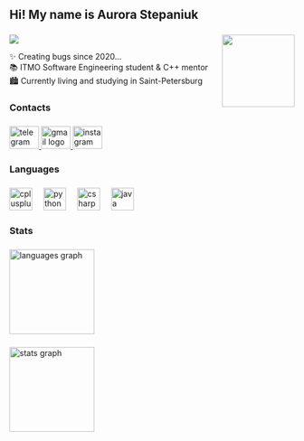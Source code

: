 <h2 align="left">Hi! My name is Aurora Stepaniuk</h2>

###

<img align="right" height="128" src="https://media4.giphy.com/media/v1.Y2lkPTc5MGI3NjExajF5NjZrNmhsYXJnMXB5Z3ByNHNra3I1bHFrcGNjNXBsamVzZmp0aCZlcD12MV9pbnRlcm5hbF9naWZfYnlfaWQmY3Q9Zw/kBa3lyXcK5pcOJDUkW/giphy.gif"/>
 

<div align="left">
      <img src="https://visitor-badge.laobi.icu/badge?page_id=Rorikss.Rorikss&left_color=rebeccapurple&right_color=hotpink&left_text=Views" />
</div>

<div align="left">
<p align="left">
      ✨ Creating bugs since 2020...<br>
      📚 ITMO Software Engineering student & C++ mentor<br>
      🏙 Currently living and studying in Saint-Petersburg
</p>
</div>


###

<h3 align="left">Contacts</h3>

###

<div align="left">
  <a href="https://t.me/Rorikss" target="_blank">
    <img src="https://raw.githubusercontent.com/maurodesouza/profile-readme-generator/master/src/assets/icons/social/telegram/default.svg" width="52" height="40" alt="telegram logo"  />
  </a>
  <a href="[avanta.sae@gmail.com](https://mail.google.com/mail/u/0/?hl=ru&tf=cm&fs=1&to=avanta.sae@gmail.com)" target="_blank">
    <img src="https://raw.githubusercontent.com/maurodesouza/profile-readme-generator/master/src/assets/icons/social/gmail/default.svg" width="52" height="40" alt="gmail logo"  />
  </a>
  <a href="https://www.instagram.com/rorikss?igsh=MXNhNm92dzNwM3E1eA==" target="_blank">
    <img src="https://raw.githubusercontent.com/maurodesouza/profile-readme-generator/master/src/assets/icons/social/instagram/default.svg" width="52" height="40" alt="instagram logo"  />
  </a>
</div>

###

<h3 align="left">Languages</h3>

###

<div align="left">
  <img src="https://cdn.jsdelivr.net/gh/devicons/devicon/icons/cplusplus/cplusplus-original.svg" height="40" alt="cplusplus logo"  />
  <img width="12" />
  <img src="https://cdn.jsdelivr.net/gh/devicons/devicon/icons/python/python-original.svg" height="40" alt="python logo"  />
  <img width="12" />
  <img src="https://cdn.jsdelivr.net/gh/devicons/devicon/icons/csharp/csharp-original.svg" height="40" alt="csharp logo"  />
  <img width="12" />
  <img src="https://cdn.jsdelivr.net/gh/devicons/devicon/icons/java/java-original.svg" height="40" alt="java logo"  />
</div>

###

<h3 align="left">Stats</h3>

###

<div align="left">
  <picture>
    <source srcset="https://github-readme-stats.vercel.app/api/top-langs?username=Rorikss&locale=en&hide_title=false&layout=compact&card_width=320&langs_count=5&theme=github_dark&hide_border=true&order=2" media="(prefers-color-scheme: dark)">
    <source srcset="https://github-readme-stats.vercel.app/api/top-langs?username=Rorikss&locale=en&hide_title=false&layout=compact&card_width=320&langs_count=5&theme=buefy&hide_border=true&order=2" media="(prefers-color-scheme: light)">
    <img src="https://github-readme-stats.vercel.app/api/top-langs?username=Rorikss&locale=en&hide_title=false&layout=compact&card_width=320&langs_count=5&theme=default&hide_border=true&order=2" height="150" alt="languages graph">
  </picture>
</div>

###

<div align="left">
  <picture>
    <source srcset="https://nirzak-streak-stats.vercel.app/?user=Rorikss&theme=github_dark&hide_border=true" media="(prefers-color-scheme: dark)">
    <source srcset="https://nirzak-streak-stats.vercel.app/?user=Rorikss&theme=buefy&hide_border=true" media="(prefers-color-scheme: light)">
    <img src="https://nirzak-streak-stats.vercel.app/?user=Rorikss&theme=default&hide_border=true" height="150" alt="stats graph">
  </picture>
</div>

